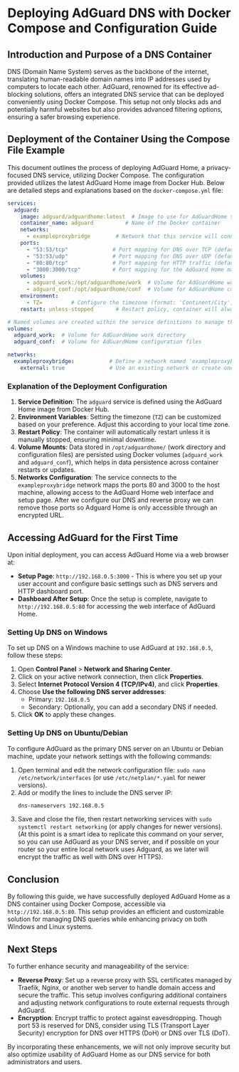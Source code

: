 # Deploying AdGuard DNS with Docker Compose and Configuration Guide

## Introduction and Purpose of a DNS Container
DNS (Domain Name System) serves as the backbone of the internet, translating human-readable domain names into IP addresses used by computers to locate each other. AdGuard, renowned for its effective ad-blocking solutions, offers an integrated DNS service that can be deployed conveniently using Docker Compose. This setup not only blocks ads and potentially harmful websites but also provides advanced filtering options, ensuring a safer browsing experience.

## Deployment of the Container Using the Compose File Example
This document outlines the process of deploying AdGuard Home, a privacy-focused DNS service, utilizing Docker Compose. The configuration provided utilizes the latest AdGuard Home image from Docker Hub. Below are detailed steps and explanations based on the `docker-compose.yml` file:

```yaml
services:
  adguard:
    image: adguard/adguardhome:latest  # Image to use for AdGuardHome service
    container_name: adguard          # Name of the Docker container
    networks:
      - exampleproxybridge        # Network that this service will connect to (We are using exampleproxybridge as example from phase 3. Networks)
    ports:
      - "53:53/tcp"              # Port mapping for DNS over TCP (default port 53)
      - "53:53/udp"              # Port mapping for DNS over UDP (default port 53)
      - "80:80/tcp"              # Port mapping for HTTP traffic (default port 80) (we will later delete this line)
      - "3000:3000/tcp"          # Port mapping for the AdGuard Home management interface (we will later delete this line)
    volumes:
      - adguard_work:/opt/adguardhome/work  # Volume for AdGuardHome work directory
      - adguard_conf:/opt/adguardhome/conf  # Volume for AdGuardHome configuration files
    environment:
      - TZ=         # Configure the timezone (format: 'Continent/City')
    restart: unless-stopped       # Restart policy, container will always start unless stopped manually

# Named volumes are created within the service definitions to manage them through Docker Compose.
volumes:
  adguard_work:  # Volume for AdGuardHome work directory
  adguard_conf:  # Volume for AdGuardHome configuration files

networks:
  exampleproxybridge:           # Define a network named 'exampleproxybridge'
    external: true              # Use an existing network or create one if it doesn't exist
```

### Explanation of the Deployment Configuration
1. **Service Definition**: The `adguard` service is defined using the AdGuard Home image from Docker Hub. 
2. **Environment Variables**: Setting the timezone (`TZ`) can be customized based on your preference. Adjust this according to your local time zone.
3. **Restart Policy**: The container will automatically restart unless it is manually stopped, ensuring minimal downtime.
4. **Volume Mounts**: Data stored in `/opt/adguardhome/` (work directory and configuration files) are persisted using Docker volumes (`adguard_work` and `adguard_conf`), which helps in data persistence across container restarts or updates.
5. **Networks Configuration**: The service connects to the `exampleproxybridge` network maps the ports 80 and 3000 to the host machine, allowing access to the AdGuard Home web interface and setup page. After we configure our DNS and reverse proxy we can remove those ports so Adguard Home is only accessible through an encrypted URL.

## Accessing AdGuard for the First Time
Upon initial deployment, you can access AdGuard Home via a web browser at:
- **Setup Page**: `http://192.168.0.5:3000` - This is where you set up your user account and configure basic settings such as DNS servers and HTTP dashboard port.
- **Dashboard After Setup**: Once the setup is complete, navigate to `http://192.168.0.5:80` for accessing the web interface of AdGuard Home.

### Setting Up DNS on Windows
To set up DNS on a Windows machine to use AdGuard at `192.168.0.5`, follow these steps:
1. Open **Control Panel** > **Network and Sharing Center**.
2. Click on your active network connection, then click **Properties**.
3. Select **Internet Protocol Version 4 (TCP/IPv4)**, and click **Properties**.
4. Choose **Use the following DNS server addresses**:
   - Primary: `192.168.0.5`
   - Secondary: Optionally, you can add a secondary DNS if needed.
5. Click **OK** to apply these changes.

### Setting Up DNS on Ubuntu/Debian
To configure AdGuard as the primary DNS server on an Ubuntu or Debian machine, update your network settings with the following commands:
1. Open terminal and edit the network configuration file: `sudo nano /etc/network/interfaces` (or use `/etc/netplan/*.yaml` for newer versions).
2. Add or modify the lines to include the DNS server IP:
   ```bash
   dns-nameservers 192.168.0.5
   ```
3. Save and close the file, then restart networking services with `sudo systemctl restart networking` (or apply changes for newer versions).
(At this point is a smart idea to replicate this command on your server, so you can use AdGuard as your DNS server, and if possible on your router so your entire local network uses Adguard, as we later will encrypt the traffic as well with DNS over HTTPS).

## Conclusion
By following this guide, we have successfully deployed AdGuard Home as a DNS container using Docker Compose, accessible via `http://192.168.0.5:80`. This setup provides an efficient and customizable solution for managing DNS queries while enhancing privacy on both Windows and Linux systems.

## Next Steps
To further enhance security and manageability of the service:
- **Reverse Proxy**: Set up a reverse proxy with SSL certificates managed by Traefik, Nginx, or another web server to handle domain access and secure the traffic. This setup involves configuring additional containers and adjusting network configurations to route external requests through AdGuard.
- **Encryption**: Encrypt traffic to protect against eavesdropping. Though port 53 is reserved for DNS, consider using TLS (Transport Layer Security) encryption for DNS over HTTPS (DoH) or DNS over TLS (DoT).


By incorporating these enhancements, we will not only improve security but also optimize usability of AdGuard Home as our DNS service for both administrators and users.
